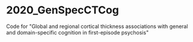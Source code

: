 # 2020_GenSpecCTCog
Code for "Global and regional cortical thickness associations with general and domain-specific cognition in first-episode psychosis"
